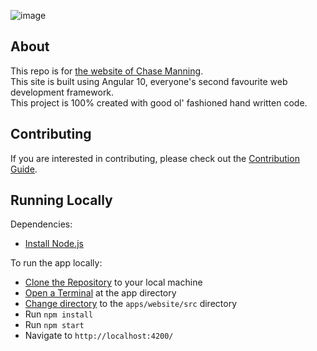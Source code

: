 ![image](https://user-images.githubusercontent.com/53957795/90324214-fc212680-dfbf-11ea-8ab6-a1e7cd4dd7fa.png)

## About

This repo is for [the website of Chase Manning](https://chasemanning.co.nz).  
This site is built using Angular 10, everyone's second favourite web development framework.  
This project is 100% created with good ol' fashioned hand written code.

## Contributing

If you are interested in contributing, please check out the [Contribution Guide](https://github.com/chase-manning/Personal-Website/blob/master/.github/CONTRIBUTING.md).

## Running Locally

Dependencies:

- [Install Node.js](https://nodejs.org/en/download/)

To run the app locally:

- [Clone the Repository](https://www.google.com/search?q=how+to+clone+a+repository+from+github) to your local machine
- [Open a Terminal](https://www.google.com/search?q=how+to+open+a+terminal+in+a+directory&oq=how+to+open+a+terminal+in+a+directory) at the app directory
- [Change directory](https://www.google.com/search?q=how+to+cd+to+a+directory&oq=how+to+cd+to+a+directory) to the `apps/website/src` directory
- Run `npm install`
- Run `npm start`
- Navigate to `http://localhost:4200/`
